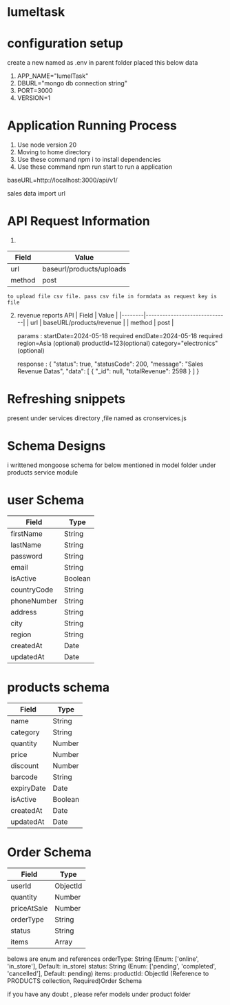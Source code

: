 # lumeltask

# configuration setup
create a new named as .env in parent folder placed this below data
1. APP_NAME="lumelTask"
2. DBURL="mongo db connection string"
3. PORT=3000
4. VERSION=1

# Application Running Process
1. Use node version 20
2. Moving to home directory
3. Use these command npm i to install dependencies
4. Use these command npm run start to run a application

baseURL=http://localhost:3000/api/v1/

sales data import url
# API Request Information
1. 
| Field  | Value                        |
|--------|------------------------------|
| url    | baseurl/products/uploads     |
| method | post                         |

    to upload file csv file. pass csv file in formdata as request key is file

2. revenue reports API
| Field  | Value                        |
|--------|------------------------------|
| url    | baseURL/products/revenue      |
| method | post                         |

    params :
    startDate=2024-05-18 required
    endDate=2024-05-18 required
    region=Asia (optional)
    productId=123(optional)
    category="electronics"(optional)

    response : {
    "status": true,
    "statusCode": 200,
    "message": "Sales Revenue Datas",
    "data": [
        {
            "_id": null,
            "totalRevenue": 2598
        }
    ]
}

# Refreshing snippets

present under services directory ,file named as cronservices.js

# Schema Designs

i writtened mongoose schema for below mentioned in model folder under products service module

# user Schema
| Field        | Type    |
|--------------|---------|
| firstName    | String  |
| lastName     | String  |
| password     | String  |
| email        | String  |
| isActive     | Boolean |
| countryCode  | String  |
| phoneNumber  | String  |
| address      | String  |
| city         | String  |
| region       | String  |
| createdAt    | Date    |
| updatedAt    | Date    |

# products schema

| Field       | Type    |
|-------------|---------|
| name        | String  |
| category    | String  |
| quantity    | Number  |
| price       | Number  |
| discount    | Number  |
| barcode     | String  |
| expiryDate  | Date    |
| isActive    | Boolean |
| createdAt   | Date    |
| updatedAt   | Date    |

# Order Schema

| Field        | Type      |
|--------------|-----------|
| userId       | ObjectId  |
| quantity     | Number    |
| priceAtSale  | Number    |
| orderType    | String    |
| status       | String    |
| items        | Array     |

belows are enum and references
orderType: String (Enum: ['online', 'in_store'], Default: in_store)
status: String (Enum: ['pending', 'completed', 'cancelled'], Default: pending)
items:
productId: ObjectId (Reference to PRODUCTS collection, Required)Order Schema

 if you  have any doubt , please refer models under product folder




